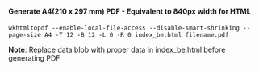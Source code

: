 #### Generate A4(210 x 297 mm) PDF - Equivalent to 840px width for HTML
```
wkhtmltopdf --enable-local-file-access --disable-smart-shrinking --page-size A4 -T 12 -B 12 -L 0 -R 0 index_be.html filename.pdf
```

**Note**: Replace data blob with proper data in index_be.html before generating PDF